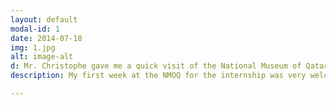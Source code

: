 ```yaml
---
layout: default
modal-id: 1
date: 2014-07-18
img: 1.jpg
alt: image-alt
d: Mr. Christophe gave me a quick visit of the National Museum of Qatar which included the  Permanent exhibition galleries, Old Palace and  quick tour of NMoQ’s Temporary Exhibitions (Pipilotti Rist and Olafur Eliasson). After that I joined the Lusail Museum team weekly meeting where I got introduced to the whole team. Lastly, I got started with the visitors’ observations to try to understand our visitors/users. The observations were recorded in a structured manner, noting down specific actions, reactions, and notable behaviors of the visitors. By the end of these two days, I had filled almost 20 observation sheets. 
description: My first week at the NMOQ for the internship was very welcoming and enjoyable. Each day I had something new to explore and this is summarised below:-

---
```

